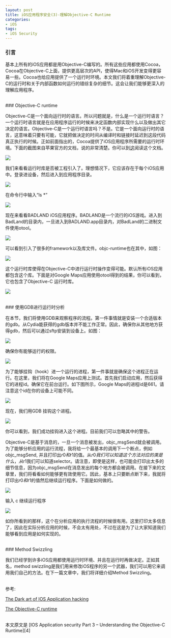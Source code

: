 ```yaml
---
layout: post  
title: iOS应用程序安全(3)-理解Objective-C Runtime   
categories:  
- iOS  
tags:    
- iOS Security
---   
```


### 引言


基本上所有的iOS应用都是用Objective-C编写的。所有这些应用都使用Cocoa，Cocoa在Objective-C上面，提供更高层次的API，使得Mac和iOS开发变得更容易一些。Cocoa也给应用提供了一个运行时环境。本文我们将着重理解Objective-C的运行时和关于内部函数如何运行的错综复杂的细节。这会让我们能够更深入的理解应用程序。

<br/>
### Objective-C runtime 

Objective-C是一个面向运行时的语言。所以问题就是，什么是一个运行时语言？一个运行时语言就是在应用程序运行的时候来决定函数内部实现什么以及做出其它决定的语言。Objective-C是一个运行时语言吗？不是。它是一个面向运行时的语言，这意味着只要有可能，它就把做决定的时间从编译时和链接时延迟到这段代码真正执行的时候。正如前面指出的，Cocoa提供了iOS应用程序所需要的运行时环境。下面的截图来自苹果官方的文档，说的非常清楚。你可以到[这][1]阅读这个文档。

![](http://resources.infosecinstitute.com/wp-content/uploads/060313_1218_IOSApplicat1.png)


我们来看看运行时库是否被工程引入了。理想情况下，它应该存在于每个iOS应用中。登录进设备，然后进入到应用程序目录。

![](http://resources.infosecinstitute.com/wp-content/uploads/060313_1218_IOSApplicat2.png)


在命令行中输入“ls *”

 ![](http://resources.infosecinstitute.com/wp-content/uploads/060313_1218_IOSApplicat3.png)


现在来看看BADLAND iOS应用程序。BADLAND是一个流行的iOS游戏。进入到BadLand的目录内，一旦进入到BADLAND.app目录内，对BadLand的二进制文件使用otool。

![](http://resources.infosecinstitute.com/wp-content/uploads/060313_1218_IOSApplicat4.png)


可以看到引入了很多的framework以及库文件。objc-runtime也在其中，如图：

![](http://resources.infosecinstitute.com/wp-content/uploads/060313_1218_IOSApplicat5.png)


这个运行时库使得在Objective-C中进行运行时操作变得可能。默认所有iOS应用都包含这个库。下面是对Google Maps应用使用otool得到的结果，你可以看到，它也包含了Objective-C 运行时库。

![](http://resources.infosecinstitute.com/wp-content/uploads/060313_1218_IOSApplicat6.png)


<br/>
### 使用GDB进行运行时分析

在本节，我们将使用GDB来观察程序的流程。第一件事情就是安装一个合适版本的gdb。从Cydia能获得的gdb版本并不能工作正常。因此，确保你从其他地方获得gdb，然后可以通过sftp安装到设备上。如图：

![](http://resources.infosecinstitute.com/wp-content/uploads/060313_1218_IOSApplicat7.png)



确保你有能够运行的权限。

![](http://resources.infosecinstitute.com/wp-content/uploads/060313_1218_IOSApplicat8.png)


为了能够挂钩（hook）进一个运行的进程，第一件事就是确保这个进程正在运行。在这里，我们将在Google Maps应用上测试。首先我们启动应用，然后获得它的进程id。确保它在前台运行。如下图所示，Google Maps的进程id是661。请注意这个id在你的设备上可能不同。

![](http://resources.infosecinstitute.com/wp-content/uploads/060313_1218_IOSApplicat9.png)


现在，我们用GDB 挂钩这个进程。

![](http://resources.infosecinstitute.com/wp-content/uploads/060313_1218_IOSApplicat10.png)

你可以看到，我们成功挂钩进入这个进程。目前我们可以忽略其中的警告。

Objective-C是基于消息的，一旦一个消息被发出，objc_msgSend就会被调用。为了能够分析应用的运行流程，我将给一个最基本的调用下一个断点，例如objc_msgSend, 并且打印出$r0和$r1的值。从$r0我们可以知道这个方法对应的类是什么，从$r1我们可以知道selector。请注意，即使是这样，也可能会打印出太多的细节信息，因为objc_msgSend在消息发出的每个地方都会被调用。在接下来的文章里，我们将看看如何能够更有效使用它。因此，基本上只要断点断下来，我就将打印出$r0和$r1的值然后继续运行程序。下面是如何做的。

![](http://resources.infosecinstitute.com/wp-content/uploads/060313_1218_IOSApplicat12.png)


输入 c 继续运行程序

![](http://resources.infosecinstitute.com/wp-content/uploads/060313_1218_IOSApplicat13.png)


如你所看到的那样，这个在分析应用的执行流程的时候很有用。这里打印太多信息了，因此在实际分析应用的时候，不会太有用处，不过在这是为了让大家知道我们能够看到应用是如何实现的。


<br/>
### Method Swizzling

我们已经学到许多iOS应用都使用运行时环境、并且在运行时再做决定。正如其名，method swizzling是我们用来修改iOS程序的另一个武器，我们可以用它来调用我们自己的方法。在下一篇文章中，我们将详细介绍Method Swizzling。

<br/>
参考:

 [The Dark art of IOS Application hacking][2]

[The Objective-C runtime][3]


<br/>
本文原文是 [IOS Application security Part 3 – Understanding the Objective-C Runtime][4]


[1]:https://developer.apple.com/library/ios/documentation/cocoa/conceptual/ObjCRuntimeGuide/Introduction/Introduction.html
[2]:http://www.slideshare.net/daniel_bilar/blackhat2012-zdziarskidarkarti-osapplicationhacking/
[3]:http://www.slideshare.net/mobiledatasolutions/objectivec-runtime
[4]:http://resources.infosecinstitute.com/ios-application-security-part-3-understanding-the-objective-c-runtime/